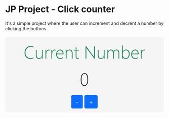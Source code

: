 # JP Project - Click counter 

It's a simple project where the user can increment and decrent a number by clicking the buttons. 

![immagine](images\screen-shot.png)


